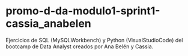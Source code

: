 # promo-d-da-modulo1-sprint1-cassia_anabelen

Ejercicios de SQL (MySQLWorkbench) y Python (VisualStudioCode) del bootcamp de Data Analyst creados por Ana Belén y Cassia.

